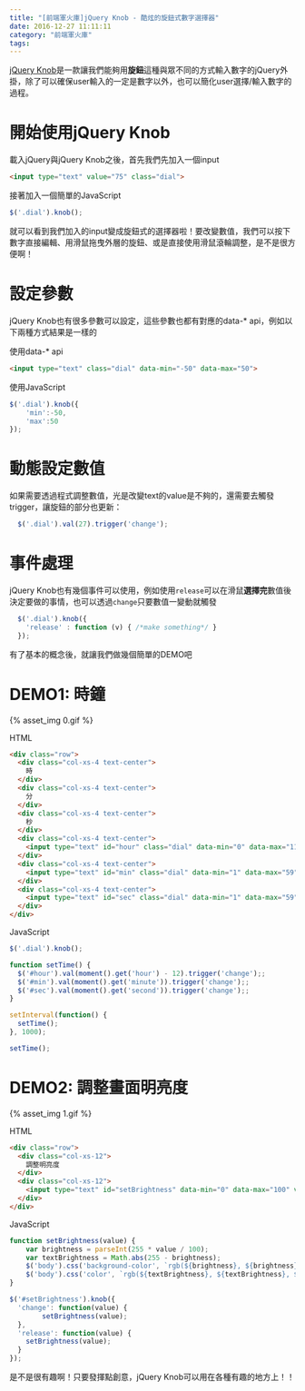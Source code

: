 ```yaml
---
title: "[前端軍火庫]jQuery Knob - 酷炫的旋鈕式數字選擇器"
date: 2016-12-27 11:11:11
category: "前端軍火庫"
tags:
---
```

[jQuery Knob](https://github.com/aterrien/jQuery-Knob)是一款讓我們能夠用**旋鈕**這種與眾不同的方式輸入數字的jQuery外掛，除了可以確保user輸入的一定是數字以外，也可以簡化user選擇/輸入數字的過程。

<!-- more -->

# 開始使用jQuery Knob

載入jQuery與jQuery Knob之後，首先我們先加入一個input

```html
<input type="text" value="75" class="dial">
```

接著加入一個簡單的JavaScript

```javascript
$('.dial').knob();
```

就可以看到我們加入的input變成旋鈕式的選擇器啦！要改變數值，我們可以按下數字直接編輯、用滑鼠拖曳外層的旋鈕、或是直接使用滑鼠滾輪調整，是不是很方便啊！

# 設定參數

jQuery Knob也有很多參數可以設定，這些參數也都有對應的data-* api，例如以下兩種方式結果是一樣的

使用data-* api

```html
<input type="text" class="dial" data-min="-50" data-max="50">
```

使用JavaScript

```javascript
$('.dial').knob({
    'min':-50,
    'max':50
});
```

# 動態設定數值

如果需要透過程式調整數值，光是改變text的value是不夠的，還需要去觸發trigger，讓旋鈕的部分也更新：

```javascript
  $('.dial').val(27).trigger('change');
```

# 事件處理

jQuery Knob也有幾個事件可以使用，例如使用`release`可以在滑鼠**選擇完**數值後決定要做的事情，也可以透過`change`只要數值一變動就觸發

```javascript
  $('.dial').knob({
    'release' : function (v) { /*make something*/ }
  });
```

有了基本的概念後，就讓我們做幾個簡單的DEMO吧

# DEMO1: 時鐘

{% asset_img 0.gif %}

HTML

```html
<div class="row">
  <div class="col-xs-4 text-center">
    時
  </div>
  <div class="col-xs-4 text-center">
    分
  </div>
  <div class="col-xs-4 text-center">
    秒
  </div>
  <div class="col-xs-4 text-center">
    <input type="text" id="hour" class="dial" data-min="0" data-max="11" data-width="100%" data-readOnly="true">
  </div>
  <div class="col-xs-4 text-center">
    <input type="text" id="min" class="dial" data-min="1" data-max="59" data-width="100%" data-readOnly="true">
  </div>
  <div class="col-xs-4 text-center">
    <input type="text" id="sec" class="dial" data-min="1" data-max="59" data-width="100%" data-readOnly="true">
  </div>
</div>
```

JavaScript

```javascript
$('.dial').knob();

function setTime() {
  $('#hour').val(moment().get('hour') - 12).trigger('change');;
  $('#min').val(moment().get('minute')).trigger('change');;
  $('#sec').val(moment().get('second')).trigger('change');;
}

setInterval(function() {
  setTime();
}, 1000);

setTime();
```

# DEMO2: 調整畫面明亮度

{% asset_img 1.gif %}

HTML

```html
<div class="row">
  <div class="col-xs-12">
    調整明亮度
  </div>
  <div class="col-xs-12">
    <input type="text" id="setBrightness" data-min="0" data-max="100" value="100">
  </div>
</div>
```

JavaScript

```javascript
function setBrightness(value) {
    var brightness = parseInt(255 * value / 100);
    var textBrightness = Math.abs(255 - brightness);
    $('body').css('background-color', `rgb(${brightness}, ${brightness}, ${brightness})`);
    $('body').css('color', `rgb(${textBrightness}, ${textBrightness}, ${textBrightness})`);
}

$('#setBrightness').knob({
  'change': function(value) {
		setBrightness(value);
  },
  'release': function(value) {
  	setBrightness(value);
  }
});
```

是不是很有趣啊！只要發揮點創意，jQuery Knob可以用在各種有趣的地方上！！